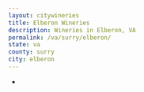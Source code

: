 ```yaml
---
layout: citywineries
title: Elberon Wineries
description: Wineries in Elberon, VA
permalink: /va/surry/elberon/
state: va
county: surry
city: elberon
---
```

-
